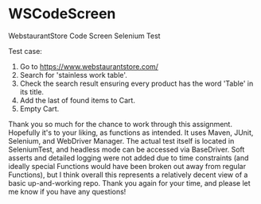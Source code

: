 # WSCodeScreen
WebstaurantStore Code Screen Selenium Test

Test case:
1. Go to https://www.webstaurantstore.com/
2. Search for 'stainless work table'.
3. Check the search result ensuring every product has the word 'Table' in its title.
4. Add the last of found items to Cart.
5. Empty Cart.

Thank you so much for the chance to work through this assignment. Hopefully it's to your liking, as functions as intended. 
It uses Maven, JUnit, Selenium, and  WebDriver Manager. The actual test itself is located in SeleniumTest, and headless mode can be accessed via BaseDriver. 
Soft asserts and detailed logging were not added due to time constraints (and ideally special Functions would have been broken out away from regular Functions), 
but I think overall this represents a relatively decent view of a basic up-and-working repo.
Thank you again for your time, and please let me know if you have any questions!